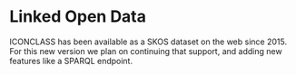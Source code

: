 # Linked Open Data

ICONCLASS has been available as a SKOS dataset on the web since 2015.
For this new version we plan on continuing that support, and adding new features like a SPARQL endpoint.
